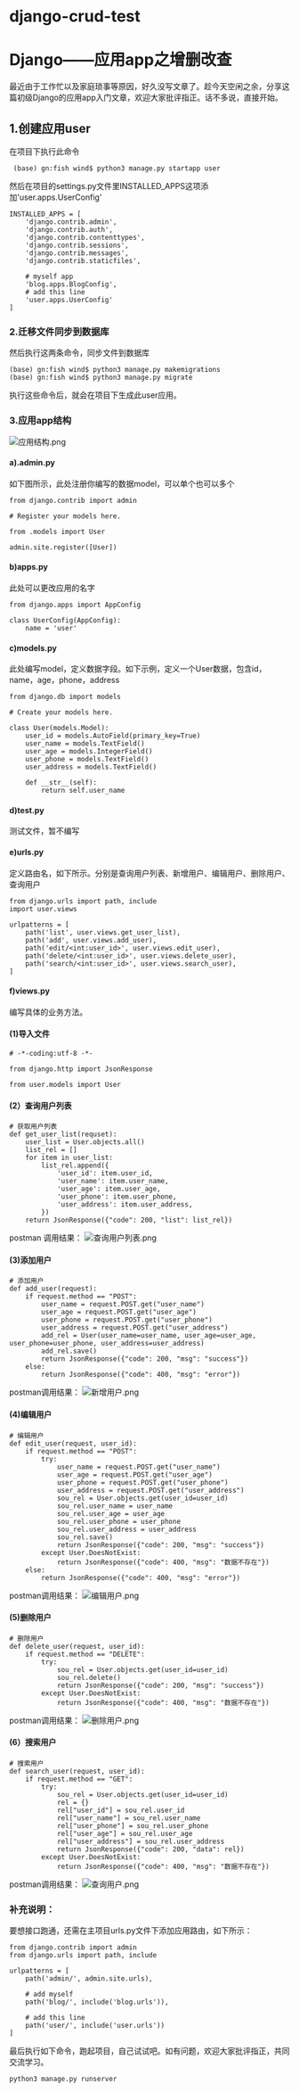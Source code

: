# django-crud-test
# Django——应用app之增删改查

最近由于工作忙以及家庭琐事等原因，好久没写文章了。趁今天空闲之余，分享这篇初级Django的应用app入门文章，欢迎大家批评指正。话不多说，直接开始。
## 1.创建应用user
在项目下执行此命令
```
 (base) gn:fish wind$ python3 manage.py startapp user
```
然后在项目的settings.py文件里INSTALLED_APPS这项添加'user.apps.UserConfig'
```
INSTALLED_APPS = [
    'django.contrib.admin',
    'django.contrib.auth',
    'django.contrib.contenttypes',
    'django.contrib.sessions',
    'django.contrib.messages',
    'django.contrib.staticfiles',

    # myself app
    'blog.apps.BlogConfig',
    # add this line
    'user.apps.UserConfig'
]
```
### 2.迁移文件同步到数据库
然后执行这两条命令，同步文件到数据库
```
(base) gn:fish wind$ python3 manage.py makemigrations
(base) gn:fish wind$ python3 manage.py migrate
```
执行这些命令后，就会在项目下生成此user应用。
### 3.应用app结构
![应用结构.png](https://upload-images.jianshu.io/upload_images/13222032-af155e679e996c37.png?imageMogr2/auto-orient/strip%7CimageView2/2/w/1240)

#### a).admin.py
如下图所示，此处注册你编写的数据model，可以单个也可以多个
```
from django.contrib import admin

# Register your models here.

from .models import User

admin.site.register([User])
```
#### b)apps.py
此处可以更改应用的名字
```
from django.apps import AppConfig

class UserConfig(AppConfig):
    name = 'user'
```
#### c)models.py
此处编写model，定义数据字段。如下示例，定义一个User数据，包含id，name，age，phone，address
```
from django.db import models

# Create your models here.

class User(models.Model):
    user_id = models.AutoField(primary_key=True)
    user_name = models.TextField()
    user_age = models.IntegerField()
    user_phone = models.TextField()
    user_address = models.TextField()

    def __str__(self):
        return self.user_name
```
#### d)test.py
测试文件，暂不编写
#### e)urls.py
定义路由名，如下所示。分别是查询用户列表、新增用户、编辑用户、删除用户、查询用户
```
from django.urls import path, include
import user.views

urlpatterns = [
    path('list', user.views.get_user_list),
    path('add', user.views.add_user),
    path('edit/<int:user_id>', user.views.edit_user),
    path('delete/<int:user_id>', user.views.delete_user),
    path('search/<int:user_id>', user.views.search_user),
]
```
#### f)views.py
编写具体的业务方法。
#### (1)导入文件
```
# -*-coding:utf-8 -*-

from django.http import JsonResponse

from user.models import User
```
#### (2）查询用户列表
```
# 获取用户列表
def get_user_list(requset):
    user_list = User.objects.all()
    list_rel = []
    for item in user_list:
        list_rel.append({
            'user_id': item.user_id,
            'user_name': item.user_name,
            'user_age': item.user_age,
            'user_phone': item.user_phone,
            'user_address': item.user_address,
        })
    return JsonResponse({"code": 200, "list": list_rel})
```
postman 调用结果：
![查询用户列表.png](https://upload-images.jianshu.io/upload_images/13222032-b6b6d776fbd23dd0.png?imageMogr2/auto-orient/strip%7CimageView2/2/w/1240)

#### (3)添加用户
```
# 添加用户
def add_user(request):
    if request.method == "POST":
        user_name = request.POST.get("user_name")
        user_age = request.POST.get("user_age")
        user_phone = request.POST.get("user_phone")
        user_address = request.POST.get("user_address")
        add_rel = User(user_name=user_name, user_age=user_age, user_phone=user_phone, user_address=user_address)
        add_rel.save()
        return JsonResponse({"code": 200, "msg": "success"})
    else:
        return JsonResponse({"code": 400, "msg": "error"})
```
postman调用结果：
![新增用户.png](https://upload-images.jianshu.io/upload_images/13222032-42aa2bef94286e28.png?imageMogr2/auto-orient/strip%7CimageView2/2/w/1240)

#### (4)编辑用户
```
# 编辑用户
def edit_user(request, user_id):
    if request.method == "POST":
        try:
            user_name = request.POST.get("user_name")
            user_age = request.POST.get("user_age")
            user_phone = request.POST.get("user_phone")
            user_address = request.POST.get("user_address")
            sou_rel = User.objects.get(user_id=user_id)
            sou_rel.user_name = user_name
            sou_rel.user_age = user_age
            sou_rel.user_phone = user_phone
            sou_rel.user_address = user_address
            sou_rel.save()
            return JsonResponse({"code": 200, "msg": "success"})
        except User.DoesNotExist:
            return JsonResponse({"code": 400, "msg": "数据不存在"})
    else:
        return JsonResponse({"code": 400, "msg": "error"})
```
postman调用结果：
![编辑用户.png](https://upload-images.jianshu.io/upload_images/13222032-31b1a20c62c2445c.png?imageMogr2/auto-orient/strip%7CimageView2/2/w/1240)

#### (5)删除用户
```
# 删除用户
def delete_user(request, user_id):
    if request.method == "DELETE":
        try:
            sou_rel = User.objects.get(user_id=user_id)
            sou_rel.delete()
            return JsonResponse({"code": 200, "msg": "success"})
        except User.DoesNotExist:
            return JsonResponse({"code": 400, "msg": "数据不存在"})
```
postman调用结果：
![删除用户.png](https://upload-images.jianshu.io/upload_images/13222032-5265d1c2a12d5d7c.png?imageMogr2/auto-orient/strip%7CimageView2/2/w/1240)

#### (6）搜索用户
```
# 搜索用户
def search_user(request, user_id):
    if request.method == "GET":
        try:
            sou_rel = User.objects.get(user_id=user_id)
            rel = {}
            rel["user_id"] = sou_rel.user_id
            rel["user_name"] = sou_rel.user_name
            rel["user_phone"] = sou_rel.user_phone
            rel["user_age"] = sou_rel.user_age
            rel["user_address"] = sou_rel.user_address
            return JsonResponse({"code": 200, "data": rel})
        except User.DoesNotExist:
            return JsonResponse({"code": 400, "msg": "数据不存在"})
```
postman调用结果：
![查询用户.png](https://upload-images.jianshu.io/upload_images/13222032-c222d207e53e2499.png?imageMogr2/auto-orient/strip%7CimageView2/2/w/1240)

### 补充说明：
要想接口跑通，还需在主项目urls.py文件下添加应用路由，如下所示：
```
from django.contrib import admin
from django.urls import path, include

urlpatterns = [
    path('admin/', admin.site.urls),

    # add myself
    path('blog/', include('blog.urls')),

    # add this line
    path('user/', include('user.urls'))
]
```
最后执行如下命令，跑起项目，自己试试吧。如有问题，欢迎大家批评指正，共同交流学习。
```
python3 manage.py runserver
```

